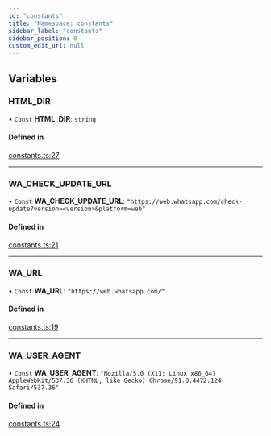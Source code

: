 ```yaml
---
id: "constants"
title: "Namespace: constants"
sidebar_label: "constants"
sidebar_position: 0
custom_edit_url: null
---
```


## Variables

### HTML\_DIR

• `Const` **HTML\_DIR**: `string`

#### Defined in

[constants.ts:27](https://github.com/wppconnect-team/wa-version/blob/main/src/constants.ts#L27)

___

### WA\_CHECK\_UPDATE\_URL

• `Const` **WA\_CHECK\_UPDATE\_URL**: ``"https://web.whatsapp.com/check-update?version=<version>&platform=web"``

#### Defined in

[constants.ts:21](https://github.com/wppconnect-team/wa-version/blob/main/src/constants.ts#L21)

___

### WA\_URL

• `Const` **WA\_URL**: ``"https://web.whatsapp.com/"``

#### Defined in

[constants.ts:19](https://github.com/wppconnect-team/wa-version/blob/main/src/constants.ts#L19)

___

### WA\_USER\_AGENT

• `Const` **WA\_USER\_AGENT**: ``"Mozilla/5.0 (X11; Linux x86_64) AppleWebKit/537.36 (KHTML, like Gecko) Chrome/91.0.4472.124 Safari/537.36"``

#### Defined in

[constants.ts:24](https://github.com/wppconnect-team/wa-version/blob/main/src/constants.ts#L24)
